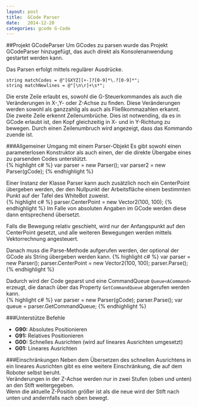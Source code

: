 ```yaml
---
layout: post
title:  GCode Parser
date:   2014-12-20
categories: gcode G-Code
---
```

##Projekt GCodeParser
Um GCodes zu parsen wurde das Projekt GCodeParser hinzugefügt, das auch direkt als Konsolenanwendung gestartet werden kann.  

Das Parsen erfolgt mittels regulärer Ausdrücke.  
```
string matchCodes = @"[GXYZ][+-]?[0-9]*\.?[0-9]­*";
string matchNewlines = @"[\n\r]+\s*";
```
Die erste Zeile erlaubt es, sowohl die G-Steuerkommandes als auch die Veränderungen in X-,Y- oder Z-Achse zu finden. Diese Veränderungen werden sowohl als ganzzahlig als auch als Fließkommazahlen erkannt.  
Die zweite Zeile erkennt Zeilenumbrüche. Dies ist notwending, da es in GCode erlaubt ist, den Kopf gleichzeitig in X- und in Y-Richtung zu bewegen. Durch einen Zeilenumbruch wird angezeigt, dass das Kommando zuende ist.


###Allgemeiner Umgang mit einem Parser-Objekt
Es gibt sowohl einen parameterlosen Konstruktor als auch einen, der die direkte Übergabe eines zu parsenden Codes unterstützt.  
{% highlight c# %}
var parser = new Parser();
var parser2 = new Parser(gCode);
{% endhighlight %}

Einer Instanz der Klasse Parser kann auch zusätzlich noch ein CenterPoint übergeben werden, der den Nullpunkt der Arbeitsfläche einem bestimmten Punkt auf der Tafel des WhiteBot zuweist.  
{% highlight c# %}
parser.CenterPoint = new Vector2(100, 100);
{% endhighlight %}
Im Falle von absoluten Angaben im GCode werden diese dann entsprechend übersetzt.  

Falls die Bewegung relativ geschieht, wird nur der Anfangspunkt auf den CenterPoint gesetzt, und alle weiteren Bewegungen werden mittels Vektorrechnung angesteuert.  

Danach muss die Parse-Methode aufgerufen werden, der optional der GCode als String übergeben werden kann. 
{% highlight c# %}
var parser = new Parser();
parser.CenterPoint = new Vector2(100, 100);
parser.Parse();
{% endhighlight %}

Dadurch wird der Code geparst und eine CommandQueue ```Queue<ACommand>``` erzeugt, die danach über das Property ```GetCommandQueue``` abgerufen werden kann.  
{% highlight c# %}
var parser = new Parser(gCode);
parser.Parse();
var queue = parser.GetCommandQueue;
{% endhighlight %}


###Unterstütze Befehle
*	**G90:** Absolutes Positionieren
*	**G91:** Relatives Positionieren
* **G00:** Schnelles Ausrichten (wird auf lineares Ausrichten umgesetzt)
*	**G01:** Lineares Ausrichten

###Einschränkungen
Neben dem Übersetzen des schnellen Ausrichtens in ein lineares Ausrichten gibt es eine weitere Einschränkung, die auf dem Roboter selbst beruht.  
Veränderungen in der Z-Achse werden nur in zwei Stufen (oben und unten) an den Stift weitergegeben.  
Wenn die aktuelle Z-Position größer ist als die neue wird der Stift nach unten und andernfalls nach oben bewegt.  
